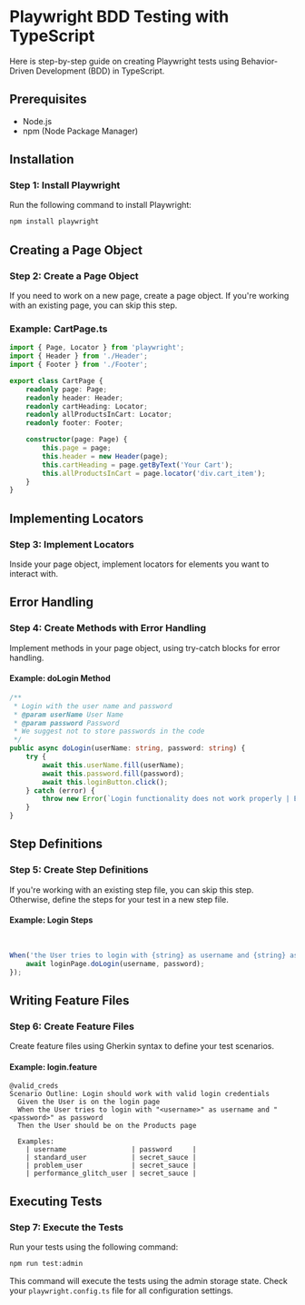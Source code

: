 # Playwright BDD Testing with TypeScript

Here is step-by-step guide on creating Playwright tests using Behavior-Driven Development (BDD) in TypeScript.

## Prerequisites

- Node.js
- npm (Node Package Manager)

## Installation

### Step 1: Install Playwright

Run the following command to install Playwright:

```bash
npm install playwright
```

## Creating a Page Object

### Step 2: Create a Page Object

If you need to work on a new page, create a page object. If you're working with an existing page, you can skip this step.

### Example: CartPage.ts

```typescript
import { Page, Locator } from 'playwright';
import { Header } from './Header';
import { Footer } from './Footer';

export class CartPage {
    readonly page: Page;
    readonly header: Header;
    readonly cartHeading: Locator;
    readonly allProductsInCart: Locator;
    readonly footer: Footer;

    constructor(page: Page) {
        this.page = page;
        this.header = new Header(page);
        this.cartHeading = page.getByText('Your Cart');
        this.allProductsInCart = page.locator('div.cart_item');
    }
}
```

## Implementing Locators

### Step 3: Implement Locators

Inside your page object, implement locators for elements you want to interact with.

## Error Handling

### Step 4: Create Methods with Error Handling

Implement methods in your page object, using try-catch blocks for error handling.

#### Example: doLogin Method

```typescript
/**
 * Login with the user name and password
 * @param userName User Name
 * @param password Password
 * We suggest not to store passwords in the code
 */
public async doLogin(userName: string, password: string) {
    try {
        await this.userName.fill(userName);
        await this.password.fill(password);
        await this.loginButton.click();
    } catch (error) {
        throw new Error(`Login functionality does not work properly | Error occurred: ${error}`);
    }
}
```

## Step Definitions

### Step 5: Create Step Definitions

If you're working with an existing step file, you can skip this step. Otherwise, define the steps for your test in a new step file.

#### Example: Login Steps

```typescript


When('the User tries to login with {string} as username and {string} as password', async ({ loginPage }, username: string, password: string) => {
    await loginPage.doLogin(username, password);
});
```

## Writing Feature Files

### Step 6: Create Feature Files

Create feature files using Gherkin syntax to define your test scenarios.

#### Example: login.feature

```gherkin
@valid_creds 
Scenario Outline: Login should work with valid login credentials
  Given the User is on the login page
  When the User tries to login with "<username>" as username and "<password>" as password
  Then the User should be on the Products page

  Examples: 
    | username                | password     |
    | standard_user           | secret_sauce |
    | problem_user            | secret_sauce |
    | performance_glitch_user | secret_sauce |
```

## Executing Tests

### Step 7: Execute the Tests

Run your tests using the following command:

```bash
npm run test:admin
```

This command will execute the tests using the admin storage state. Check your `playwright.config.ts` file for all configuration settings.

